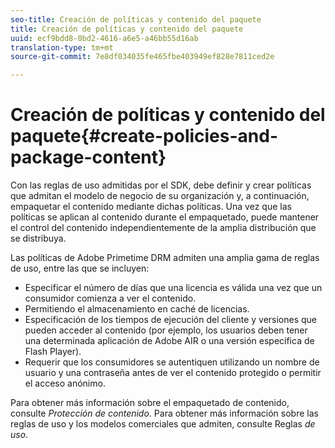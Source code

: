 ```yaml
---
seo-title: Creación de políticas y contenido del paquete
title: Creación de políticas y contenido del paquete
uuid: ecf9bdd8-0bd2-4616-a6e5-a46bb55d16ab
translation-type: tm+mt
source-git-commit: 7e8df034035fe465fbe403949ef828e7811ced2e

---
```



# Creación de políticas y contenido del paquete{#create-policies-and-package-content}

Con las reglas de uso admitidas por el SDK, debe definir y crear políticas que admitan el modelo de negocio de su organización y, a continuación, empaquetar el contenido mediante dichas políticas. Una vez que las políticas se aplican al contenido durante el empaquetado, puede mantener el control del contenido independientemente de la amplia distribución que se distribuya.

Las políticas de Adobe Primetime DRM admiten una amplia gama de reglas de uso, entre las que se incluyen:

* Especificar el número de días que una licencia es válida una vez que un consumidor comienza a ver el contenido.
* Permitiendo el almacenamiento en caché de licencias.
* Especificación de los tiempos de ejecución del cliente y versiones que pueden acceder al contenido (por ejemplo, los usuarios deben tener una determinada aplicación de Adobe AIR o una versión específica de Flash Player).
* Requerir que los consumidores se autentiquen utilizando un nombre de usuario y una contraseña antes de ver el contenido protegido o permitir el acceso anónimo.

Para obtener más información sobre el empaquetado de contenido, consulte *Protección de contenido*. Para obtener más información sobre las reglas de uso y los modelos comerciales que admiten, consulte Reglas *de uso*.
